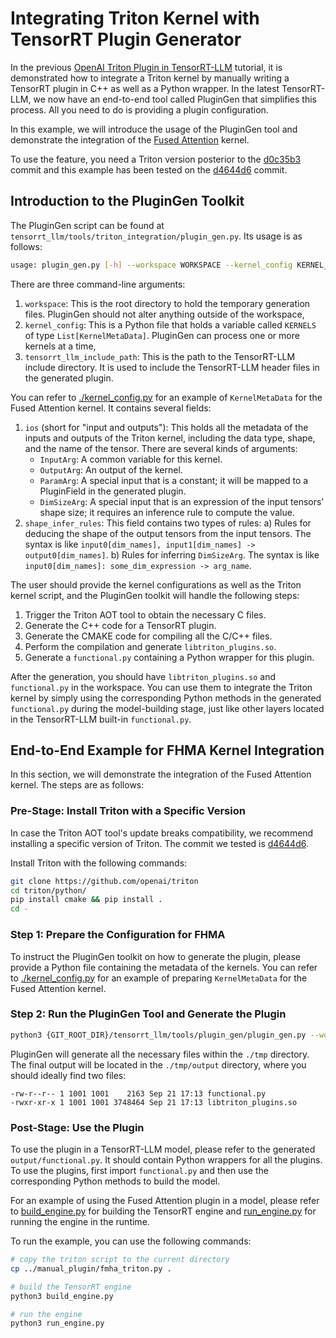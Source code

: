# Integrating Triton Kernel with TensorRT Plugin Generator

In the previous [OpenAI Triton Plugin in TensorRT-LLM](../../openai_triton/README.md) tutorial, it is demonstrated how to integrate a Triton kernel by manually writing a TensorRT plugin in C++ as well as a Python wrapper. In the latest TensorRT-LLM, we now have an end-to-end tool called PluginGen that simplifies this process. All you need to do is providing a plugin configuration.

In this example, we will introduce the usage of the PluginGen tool and demonstrate the integration of the [Fused Attention](../openai_triton/fmha_triton.py) kernel.


To use the feature, you need a Triton version posterior to the [d0c35b3](https://github.com/openai/triton/commit/d0c35b3b7d6badf0c0d56a821dddab7ace73b4de) commit
and this example has been tested on the [d4644d6](https://github.com/openai/triton/tree/d4644d6cb3ae674e1f15932cac1f28104795744f) commit.

## Introduction to the PluginGen Toolkit

The PluginGen script can be found at `tensorrt_llm/tools/triton_integration/plugin_gen.py`. Its usage is as follows:

```sh
usage: plugin_gen.py [-h] --workspace WORKSPACE --kernel_config KERNEL_CONFIG [--tensorrt_llm_include_path TENSORRT_LLM_INCLUDE_PATH]
```

There are three command-line arguments:

1. `workspace`: This is the root directory to hold the temporary generation files. PluginGen should not alter anything outside of the workspace,
2. `kernel_config`: This is a Python file that holds a variable called `KERNELS` of type `List[KernelMetaData]`. PluginGen can process one or more kernels at a time,
3. `tensorrt_llm_include_path`: This is the path to the TensorRT-LLM include directory. It is used to include the TensorRT-LLM header files in the generated plugin.

You can refer to [./kernel_config.py](./kernel_config.py) for an example of `KernelMetaData` for the Fused Attention kernel. It contains several fields:

1. `ios` (short for "input and outputs"): This holds all the metadata of the inputs and outputs of the Triton kernel, including the data type, shape, and the name of the tensor. There are several kinds of arguments:
   - `InputArg`: A common variable for this kernel.
   - `OutputArg`: An output of the kernel.
   - `ParamArg`: A special input that is a constant; it will be mapped to a PluginField in the generated plugin.
   - `DimSizeArg`: A special input that is an expression of the input tensors' shape size; it requires an inference rule to compute the value.
2. `shape_infer_rules`: This field contains two types of rules:
   a) Rules for deducing the shape of the output tensors from the input tensors. The syntax is like `input0[dim_names], input1[dim_names] -> output0[dim_names]`.
   b) Rules for inferring `DimSizeArg`. The syntax is like `input0[dim_names]: some_dim_expression -> arg_name`.

The user should provide the kernel configurations as well as the Triton kernel script, and the PluginGen toolkit will handle the following steps:

1. Trigger the Triton AOT tool to obtain the necessary C files.
2. Generate the C++ code for a TensorRT plugin.
3. Generate the CMAKE code for compiling all the C/C++ files.
4. Perform the compilation and generate `libtriton_plugins.so`.
5. Generate a `functional.py` containing a Python wrapper for this plugin.

After the generation, you should have `libtriton_plugins.so` and `functional.py` in the workspace. You can use them to integrate the Triton kernel by simply using the corresponding Python methods in the generated `functional.py` during the model-building stage, just like other layers located in the TensorRT-LLM built-in `functional.py`.

## End-to-End Example for FHMA Kernel Integration

In this section, we will demonstrate the integration of the Fused Attention kernel. The steps are as follows:

### Pre-Stage: Install Triton with a Specific Version

In case the Triton AOT tool's update breaks compatibility, we recommend installing a specific version of Triton. The commit we tested is [d4644d6](https://github.com/openai/triton/tree/d4644d6cb3ae674e1f15932cac1f28104795744f).

Install Triton with the following commands:

```sh
git clone https://github.com/openai/triton
cd triton/python/
pip install cmake && pip install .
cd -
```

### Step 1: Prepare the Configuration for FHMA

To instruct the PluginGen toolkit on how to generate the plugin, please provide a Python file containing the metadata of the kernels. You can refer to [./kernel_config.py](./kernel_config.py) for an example of preparing `KernelMetaData` for the Fused Attention kernel.

### Step 2: Run the PluginGen Tool and Generate the Plugin

```sh
python3 {GIT_ROOT_DIR}/tensorrt_llm/tools/plugin_gen/plugin_gen.py --workspace ./tmp --kernel_config ./kernel_config.py
```

PluginGen will generate all the necessary files within the `./tmp` directory. The final output will be located in the `./tmp/output` directory, where you should ideally find two files:

```
-rw-r--r-- 1 1001 1001    2163 Sep 21 17:13 functional.py
-rwxr-xr-x 1 1001 1001 3748464 Sep 21 17:13 libtriton_plugins.so
```

### Post-Stage: Use the Plugin

To use the plugin in a TensorRT-LLM model, please refer to the generated `output/functional.py`. It should contain Python wrappers for all the plugins. To use the plugins, first import `functional.py` and then use the corresponding Python methods to build the model.

For an example of using the Fused Attention plugin in a model, please refer to [build_engine.py](./build_engine.py) for building the TensorRT engine and [run_engine.py](./run_engine.py) for running the engine in the runtime.

To run the example, you can use the following commands:

```sh
# copy the triton script to the current directory
cp ../manual_plugin/fmha_triton.py .

# build the TensorRT engine
python3 build_engine.py

# run the engine
python3 run_engine.py
```
